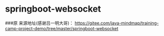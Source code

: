 # springboot-websocket

###原 来源地址(感谢吕一明大哥)： https://gitee.com/java-mindmap/training-camp-project-demo/tree/master/springboot-websocket

